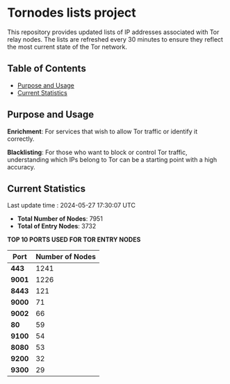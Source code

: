 # Tornodes lists project

This repository provides updated lists of IP addresses associated with Tor relay nodes. The lists are refreshed every 30 minutes to ensure they reflect the most current state of the Tor network.

## Table of Contents

- [Purpose and Usage](#purpose-and-usage)
- [Current Statistics](#current-statistics)


## Purpose and Usage

**Enrichment**: For services that wish to allow Tor traffic or identify it correctly.

**Blacklisting**: For those who want to block or control Tor traffic, understanding which IPs belong to Tor can be a starting point with a high accuracy.

## Current Statistics

Last update time : 2024-05-27 17:30:07 UTC

- **Total Number of Nodes**: 7951
- **Total of Entry Nodes**: 3732

**TOP 10 PORTS USED FOR TOR ENTRY NODES**

| **Port** | **Number of Nodes** |
|------|-----------------|
| **443**   | 1241  |
| **9001**   | 1226  |
| **8443**   | 121  |
| **9000**   | 71  |
| **9002**   | 66  |
| **80**   | 59  |
| **9100**   | 54  |
| **8080**   | 53  |
| **9200**   | 32  |
| **9300**   | 29  |

